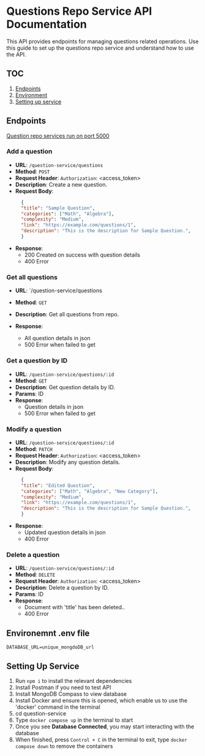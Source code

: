 # Questions Repo Service API Documentation

This API provides endpoints for managing questions related operations. Use this guide to set up the questions repo service and understand how to use the API.

## TOC

1. [Endpoints](#endpoints)
2. [Environment](#environment-env-file)
3. [Setting up service](#setting-up-service)

## Endpoints
<ins> Question repo services run on port 5000 </ins>

### Add a question
- **URL**: `/question-service/questions`
- **Method**: `POST`
- **Request Header**: `Authorization`: <access_token>
- **Description**: Create a new question.
- **Request Body**:
  ```json
    {
    "title": "Sample Question",
    "categories": ["Math", "Algebra"],
    "complexity": "Medium",
    "link": "https://example.com/questions/1",
    "description": "This is the description for Sample Question.",
    }
- **Response**:
  - 200 Created on success with question details
  - 400 Error

### Get all questions
- **URL**: `/question-service/questions
- **Method**: `GET`
- **Description**: Get all questions from repo.

- **Response**:
  - All question details in json
  - 500 Error when failed to get

### Get a question by ID
- **URL**: `/question-service/questions/:id`
- **Method**: `GET`
- **Description**: Get question details by ID.
- **Params**: ID
- **Response**:
  - Question details in json
  - 500 Error when failed to get

### Modify a question
- **URL**: `/question-service/questions/:id`
- **Method**: `PATCH`
- **Request Header**: `Authorization`: <access_token>
- **Description**: Modify any question details.
- **Request Body**:
  ```json
    {
    "title": "Edited Question",
    "categories": ["Math", "Algebra", "New Category"],
    "complexity": "Medium",
    "link": "https://example.com/questions/1",
    "description": "This is the description for Sample Question.",
    }
- **Response**:
  - Updated question details in json
  - 400 Error

### Delete a question
- **URL**: `/question-service/questions/:id`
- **Method**: `DELETE`
- **Request Header**: `Authorization`: <access_token>
- **Description**: Delete a question by ID.
- **Params**: ID
- **Response**:
  - Document with 'title' has been deleted..
  - 400 Error


## Environemnt .env file
```
DATABASE_URL=unique_mongdoDB_url
```

## Setting Up Service

1. Run `npm i` to install the relevant dependencies
2. Install Postman if you need to test API
3. Install MongoDB Compass to view database
4. Install Docker and ensure this is opened, which enable us to use the 'docker' command in the terminal
5. cd question-service
6. Type `docker compose up` in the terminal to start
7. Once you see **Database Connected**, you may start interacting with the database
8. When finished, press `Control + C` in the terminal to exit, type `docker compose down` to remove the containers 